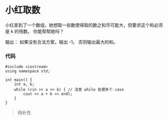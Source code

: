 # 小红取数

小红拿到了一个数组，她想取一些数使得取的数之和尽可能大，但要求这个和必须是 k 的倍数。
你能帮帮她吗？

输出：
如果没有合法方案，输出 -1。
否则输出最大的和。

### 代码
```
#include <iostream>
using namespace std;

int main() {
    int a, b;
    while (cin >> a >> b) { // 注意 while 处理多个 case
        cout << a + b << endl;
    }
}
```
> 待补充